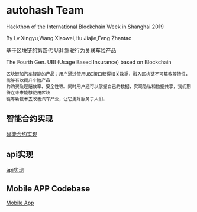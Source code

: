# autohash Team
Hackthon of the International Blockchain Week in Shanghai 2019


By Lv Xingyu,Wang  Xiaowei,Hu Jiajie,Feng Zhantao

基于区块链的第四代 UBI 驾驶行为关联车险产品

The Fourth Gen. UBI (Usage Based Insurance) based on Blockchain
```
区块链加汽车智能的产品：用户通过使用UBI接口获得相关数据，融入区块链不可篡改等特性，能够有效提升车险产品
的购买及理赔效率、安全性等。同时用户还可以掌握自己的数据，实现隐私和数据共享，我们期待在未来能够使用区块
链等新技术去改善汽车产业，让它更好服务于人们。
```

## 智能合约实现
[智能合约实现](https://github.com/IMRFeng/autohash/tree/master/UBI4智能合约实现)

## api实现
[api实现](https://github.com/IMRFeng/autohash/tree/master/UBI4_api)


## Mobile APP Codebase
[Mobile App](https://github.com/IMRFeng/autohash/tree/master/UBI4_Mobile)
